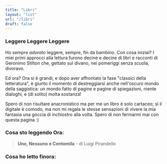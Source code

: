 ```yaml
---
title: "Libri"
layout: "list"
url: "/libri"
draft: false
---
```



### Leggere Leggere Leggere

Ho sempre _adorato_ leggere, sempre, fin da bambino. Con cosa iniziai? I miei primi approcci alla lettura furono decine e decine di libri e racconti di Geronimo Stilton che, gettato sul divano, nei pomeriggi senza scuola, divoravo.

Ed ora? Ora si è grandi, e dopo aver affrontato la fase "classici della letteratura", è giunto il momento di destreggiarsi anche nell'oscuro mondo della saggistica: un mondo fatto di pagine e pagine di spiegazioni, niente dialoghi, e (di solito) molta sostanza!

Spero di non risultare anacronistico ma per me un libro è solo cartaceo; sì il digitale è comodo, ma non mi regala le stesse sensazioni di vivere la mia fantasia una goccia di inchiostro alla volta.
Spero di non fermarmi mai con questa pagina :)

### Cosa sto leggendo Ora:
> **Uno, Nessuno e Centomila** - di Luigi Pirandello

### Cosa ho letto finora:
